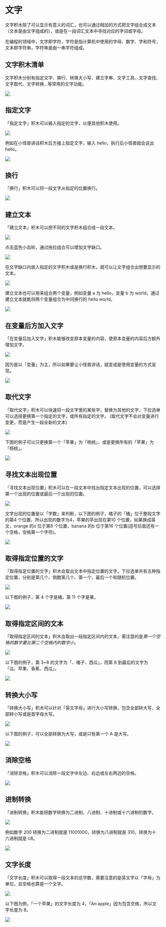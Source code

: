 # 文字

文字积木除了可以显示有意义的词汇，也可以通过相加的方式把文字组合成文本（文本是由文字组成的），或是在一段词汇文本中寻找对应的字词或字母。

在编程的领域中，文字即字符，字符是指计算机中使用的字母、数字、字和符号，文本即字符串，字符串是由一串字符组成。

## 文字积木清单

文字积木分别有指定文字、换行、转换大小写、建立字串、文字工具、文字查找、文字取代、文字转换...等常用的文字功能。

![](../../../assets/webduino/education_edition/basic/text/upload_5c03f0c1fd1c247a8c76419994cbbe5b.png)

## 指定文字

「指定文字」积木可以输入指定的文字，以便其他积木使用。

![](../../../assets/webduino/education_edition/basic/text/text-02.jpg)

例如在小怪兽讲话积木后方接上指定文字，输入 hello，执行后小怪兽就会说出 hello。

![](../../../assets/webduino/education_edition/basic/text/text-03.jpg)

## 换行

「换行」积木可以将一段文字从指定的位置换行。

![](../../../assets/webduino/education_edition/basic/text/upload_d6a8bd61e12e54c7f3c5e3ad7a01a5da.png)

## 建立文本

「建立文本」积木可以把不同的文字积木组合成一段文本。

![](../../../assets/webduino/education_edition/basic/text/upload_4d6f5e42864bb06f88ca28ebadf3a48e.png)

点击蓝色小齿轮，通过拖拉组合可以增加文字缺口。

![](../../../assets/webduino/education_edition/basic/text/upload_78bed0534676a80a7423dd603b2e4581.gif)

在文字缺口内放入指定的文字积木或是换行积木，就可以让文字组合出想要显示的文本。

![](../../../assets/webduino/education_edition/basic/text/upload_d9ed1672b318256d9807c626ff9693ac.png)

建立文本也可以用来组合两个变量，例如变量 a 为 hello，变量 b 为 world，通过建立文本就能将两个变量组合为中间换行的 hello world。

![](../../../assets/webduino/education_edition/basic/text/upload_362a69d6462aeb94b797a5625fd46b44.png)

## 在变量后方加入文字

「在变量后加入文字」积木能够改变原本变量的内容，使原本变量的内容后方额外增加文字。

![](../../../assets/webduino/education_edition/basic/text/upload_4c010ea08114476a13aa29499d3c1c10.png)

因为是以「变量」为主，所以如果要让小怪兽讲话，就变成是使用变量的方式呈现。

![](../../../assets/webduino/education_edition/basic/text/upload_021201b6ae68c449d8395d9703d1e792.png)

## 取代文字

「取代文字」积木可以快速将一段文字里的某些字，替换为其他的文字，下拉选单可以选择更换第一个指定的文字，或所有指定的文字。 (取代文字不会对变量进行变更，而是产生一段全新的文本)

![](../../../assets/webduino/education_edition/basic/text/upload_49a7f9cff19c7af7d963baa44dbad6bb.png)

下图的例子可以只更换第一个「苹果」为「杨桃」，或是更换所有的「苹果」为「杨桃」。

![](../../../assets/webduino/education_edition/basic/text/upload_3f8739691e3973af97e356cf0e6de17b.png)

## 寻找文本出现位置

「寻找文本出现位置」积木可以在一段文本中找出指定文本出现的位置，可以选择第一个出现的位置或最后一个出现的位置。

![](../../../assets/webduino/education_edition/basic/text/upload_eebbd7dbcc332717aa401fc567f8619c.png)

文字出现的位置是以「字数」来判断，以下图的例子，橘子的「橘」位于整段文字的第4 个位置，所以出现的数字为4，苹果的苹出现在第10 个位置，如果换成英文，orange 的o 位于第8 个位置，banana 的b 位于第16 个位置(逗号后面还有一个空格，空格算一个字符)。

![](../../../assets/webduino/education_edition/basic/text/upload_7b239d9fbc07c0bc8d35fa6bd420e84d.png)

## 取得指定位置的文字

「取得指定位置的文字」积木会取出文本中指定位置的文字，下拉选单共有五种指定位置，分别是第几个、倒数第几个、第一个、最后一个和随机位置。

![](../../../assets/webduino/education_edition/basic/text/upload_8556548d2e5e09c38e467238b62caa61.png)

以下图的例子，第 4 个字是橘，第 11 个字是果。

![](../../../assets/webduino/education_edition/basic/text/upload_d23a1f6a85a95b0b688d13584547be27.png)

## 取得指定区间的文本

「取得指定区间的文本」积木会取出一段指定区间内的文本，需注意的是*第一个空格的数字要比第二个空格内的数字小*。

![](../../../assets/webduino/education_edition/basic/text/upload_459d558b111042bf3394fe484aeb4e57.jpg)

以下图的例子，第 3~8 的文字为「、橘子、西瓜」，而第 8 到最后的文字为「瓜、苹果、香蕉、西瓜」。

![](../../../assets/webduino/education_edition/basic/text/upload_acc74ac1a1f548668e24207009839685.jpg)

## 转换大小写

「转换大小写」积木可以针对「英文字母」进行大小写转换，包含全部转大写、全部转小写或是首字母大写。

![](../../../assets/webduino/education_edition/basic/text/upload_30fe4ab135b86e23fc3541e801f35667.png)

以下图的例子，可以全部转换为大写，或是只有第一个 A 是大写。

![](../../../assets/webduino/education_edition/basic/text/upload_9c985f296dbec4db22f7591469fc5777.png)

## 消除空格

「消除空格」积木可以消除一段文字中左边、右边或左右两边的空格。

![](../../../assets/webduino/education_edition/basic/text/upload_609a2bc25a8e60cbac6ad06a5b405702.png)

## 进制转换

「进制转换」积木能把数字转换为二进制、八进制、十进制或十六进制的数字。

![](../../../assets/webduino/education_edition/basic/text/upload_344dcf0486805fe6ab79aedc03abbd81.png)

例如数字 200 转换为二进制就是 11001000，转换为八进制就是 310，转换为十六进制就是 c8。

![](../../../assets/webduino/education_edition/basic/text/upload_b0abca256a8565665b466e2068206fa5.png)

## 文字长度

「文字长度」积木可以取得一段文本的总字数，需要注意的是英文字以「字母」为单位，且空格也算是一个文字。

![](../../../assets/webduino/education_edition/basic/text/upload_84526e5790769135da11f6be58cec8a2.png)

以下图为例，「一个苹果」的文字长度为 4，「An apple」因为包含空格，所以文字长度为 8。

![](../../../assets/webduino/education_edition/basic/text/upload_1102ffa30013f5ca07d469657df9fec0.png)
